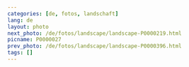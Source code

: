 ```yaml
---
categories: [de, fotos, landschaft]
lang: de
layout: photo
next_photo: /de/fotos/landscape/landscape-P0000219.html
picname: P0000027
prev_photo: /de/fotos/landscape/landscape-P0000396.html
tags: []
---
```

